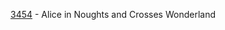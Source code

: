 [3454](https://www.beecrowd.com.br/judge/en/problems/view/3454) - Alice in Noughts and Crosses Wonderland
